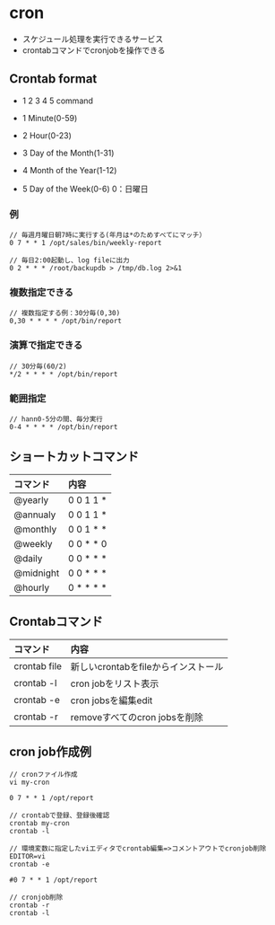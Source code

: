 # cron

* スケジュール処理を実行できるサービス
* crontabコマンドでcronjobを操作できる

## Crontab format

* 1 2 3 4 5 command

* 1 Minute(0-59)
* 2 Hour(0-23)
* 3 Day of the Month(1-31)
* 4 Month of the Year(1-12)
* 5 Day of the Week(0-6) 0：日曜日

### 例

```
// 毎週月曜日朝7時に実行する(年月は*のためすべてにマッチ）
0 7 * * 1 /opt/sales/bin/weekly-report

// 毎日2:00起動し、log fileに出力
0 2 * * * /root/backupdb > /tmp/db.log 2>&1
```

### 複数指定できる

```
// 複数指定する例：30分毎(0,30)
0,30 * * * * /opt/bin/report
```

### 演算で指定できる

```
// 30分毎(60/2)
*/2 * * * * /opt/bin/report 
```

### 範囲指定

```
// hann0-5分の間、毎分実行
0-4 * * * * /opt/bin/report
```

## ショートカットコマンド

|コマンド|内容|
|:------------|:-----------|
|@yearly|0 0 1 1 *|
|@annualy|0 0 1 1 *|
|@monthly|0 0 1 * *|
|@weekly|0 0 * * 0|
|@daily|0 0 * * *|
|@midnight|0 0 * * *|
|@hourly|0 * * * *|


## Crontabコマンド

|コマンド|内容|
|:------------|:-----------|
|crontab file|新しいcrontabをfileからインストール|
|crontab -l|cron jobをリスト表示|
|crontab -e|cron jobsを編集edit|
|crontab -r|removeすべてのcron jobsを削除|


## cron job作成例

```
// cronファイル作成
vi my-cron

0 7 * * 1 /opt/report

// crontabで登録、登録後確認
crontab my-cron
crontab -l

// 環境変数に指定したviエディタでcrontab編集=>コメントアウトでcronjob削除
EDITOR=vi
crontab -e

#0 7 * * 1 /opt/report

// cronjob削除
crontab -r
crontab -l

```




